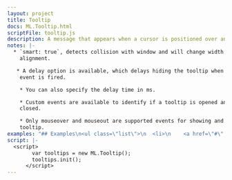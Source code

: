 ```yaml
---
layout: project
title: Tooltip
docs: ML.Tooltip.html
scriptFile: tooltip.js
description: A message that appears when a cursor is positioned over an element.
notes: |-
  * `smart: true`, detects collision with window and will change width and/or
    alignment.

   * A delay option is available, which delays hiding the tooltip when mouse out
    event is fired.

    * You can also specify the delay time in ms.

    * Custom events are available to identify if a tooltip is opened and/or
    closed.

    * Only mouseover and mouseout are supported events for showing and hidding the
    tooltip.
examples: "## Examples\n<ul class=\"list\">\n  <li>\n    <a href=\"#\" rel=\"unique-id1\" data-tooltip=\"\">\n      Default settings\n    </a>\n    <span> &ndash; Default settings (width/align).</span>\n  </li>\n  <li>\n    <a href=\"#\" rel=\"unique-id1\" data-tooltip=\"align:bottom\">\n      Set align\n    </a>\n    <span> &ndash; Default width and a set align (bottom).</span>\n  </li>\n  <li>\n    <a href=\"#\" rel=\"unique-id1\" data-tooltip=\"width:300\">\n      Set width\n    </a>\n    <span> &ndash; 300px width and default align.</span>\n  </li>\n  <li>\n    <a href=\"#\" rel=\"unique-id1\" data-tooltip=\"align:top:width:400\">\n      Settings applied\n    </a>\n    <span> &ndash; 400px width and a set align (top).</span>\n  </li>\n  <li><a data-tooltip=\"width:180\" title=\"Hello I was created. \U0001F60E\" href=\"#\">Dynamic Tooltip</a> - Usage shown in the code.</li>\n</ul>\n\n<div class=\"tooltip\" id=\"unique-id1\">\n  <div class=\"tooltip-content\">\n    <h1 class=\"tight\">Hello! I am a tooltip</h1>\n    <p class=\"tight\">Im some text about the tooltip.</p>\n  </div>\n</div>"
script: |-
  <script>
        var tooltips = new ML.Tooltip();
        tooltips.init();
      </script>
---
```


